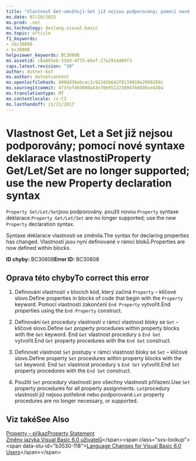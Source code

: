 ```yaml
---
title: "Vlastnost Get-umožňují-Set již nejsou podporovány; pomocí nové syntaxe deklarace vlastnosti"
ms.date: 07/20/2015
ms.prod: .net
ms.technology: devlang-visual-basic
ms.topic: article
f1_keywords:
- vbc30808
- bc30808
helpviewer_keywords: BC30808
ms.assetid: c8a803eb-316d-4f73-b6ef-27a2914409f3
caps.latest.revision: "10"
author: dotnet-bot
ms.author: dotnetcontent
ms.openlocfilehash: 800dd36ebcac3c922d2b642f8139010e2999289c
ms.sourcegitcommit: 4f3fef493080a43e70e951223894768d36ce430a
ms.translationtype: MT
ms.contentlocale: cs-CZ
ms.lasthandoff: 11/21/2017
---
```

# <a name="property-getletset-are-no-longer-supported-use-the-new-property-declaration-syntax"></a><span data-ttu-id="b3530-102">Vlastnost Get, Let a Set již nejsou podporovány; pomocí nové syntaxe deklarace vlastnosti</span><span class="sxs-lookup"><span data-stu-id="b3530-102">Property Get/Let/Set are no longer supported; use the new Property declaration syntax</span></span>
<span data-ttu-id="b3530-103">`Property Get/Let/Set`jsou podporovány. použít novou `Property` syntaxe deklarace.</span><span class="sxs-lookup"><span data-stu-id="b3530-103">`Property Get/Let/Set` are no longer supported; use the new `Property` declaration syntax.</span></span>  
  
 <span data-ttu-id="b3530-104">Syntaxe deklarace vlastnosti se změnila.</span><span class="sxs-lookup"><span data-stu-id="b3530-104">The syntax for declaring properties has changed.</span></span> <span data-ttu-id="b3530-105">Vlastnosti jsou nyní definované v rámci bloků.</span><span class="sxs-lookup"><span data-stu-id="b3530-105">Properties are now defined within blocks.</span></span>  
  
 <span data-ttu-id="b3530-106">**ID chyby:** BC30808</span><span class="sxs-lookup"><span data-stu-id="b3530-106">**Error ID:** BC30808</span></span>  
  
## <a name="to-correct-this-error"></a><span data-ttu-id="b3530-107">Oprava této chyby</span><span class="sxs-lookup"><span data-stu-id="b3530-107">To correct this error</span></span>  
  
1.  <span data-ttu-id="b3530-108">Definování vlastností v blocích kód, který začíná `Property` – klíčové slovo.</span><span class="sxs-lookup"><span data-stu-id="b3530-108">Define properties in blocks of code that begin with the `Property` keyword.</span></span> <span data-ttu-id="b3530-109">Pomocí vlastnosti zakončení `End Property` vytvořit.</span><span class="sxs-lookup"><span data-stu-id="b3530-109">End properties using the `End Property` construct.</span></span>  
  
2.  <span data-ttu-id="b3530-110">Definování `Get` procedury vlastností v rámci vlastnost bloky se `Get` – klíčové slovo.</span><span class="sxs-lookup"><span data-stu-id="b3530-110">Define `Get` property procedures within property blocks with the `Get` keyword.</span></span> <span data-ttu-id="b3530-111">End `Get` vlastnost procedury s `End Get` vytvořit.</span><span class="sxs-lookup"><span data-stu-id="b3530-111">End `Get` property procedures with the `End Get` construct.</span></span>  
  
3.  <span data-ttu-id="b3530-112">Definovat vlastnost `Set` postupy v rámci vlastnost bloky se `Set` – klíčové slovo.</span><span class="sxs-lookup"><span data-stu-id="b3530-112">Define property `Set` procedures within property blocks with the `Set` keyword.</span></span> <span data-ttu-id="b3530-113">End `Set` vlastnost procedury s `End Set` vytvořit.</span><span class="sxs-lookup"><span data-stu-id="b3530-113">End `Set` property procedures with the `End Set` construct.</span></span>  
  
4.  <span data-ttu-id="b3530-114">Použití `Set` procedury vlastností pro všechny vlastnosti přiřazení.</span><span class="sxs-lookup"><span data-stu-id="b3530-114">Use `Set` property procedures for all property assignments.</span></span> <span data-ttu-id="b3530-115">`Let`procedury vlastností již nejsou potřebné nebo podporované.</span><span class="sxs-lookup"><span data-stu-id="b3530-115">`Let` property procedures are no longer necessary, or supported.</span></span>  
  
## <a name="see-also"></a><span data-ttu-id="b3530-116">Viz také</span><span class="sxs-lookup"><span data-stu-id="b3530-116">See Also</span></span>  
 [<span data-ttu-id="b3530-117">Property – příkaz</span><span class="sxs-lookup"><span data-stu-id="b3530-117">Property Statement</span></span>](../../visual-basic/language-reference/statements/property-statement.md)  
 <span data-ttu-id="b3530-118">[Změny jazyka Visual Basic 6.0 uživatelů](https://msdn.microsoft.com/library/skw8dhdd(v=vs.90).aspx)</span><span class="sxs-lookup"><span data-stu-id="b3530-118">[Language Changes for Visual Basic 6.0 Users](https://msdn.microsoft.com/library/skw8dhdd(v=vs.90).aspx)</span></span>
